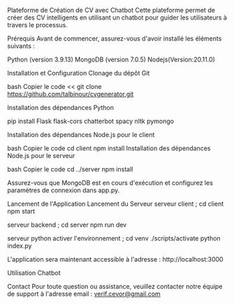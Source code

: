 Plateforme de Création de CV avec Chatbot
Cette plateforme permet de créer des CV intelligents en utilisant un chatbot pour guider les utilisateurs à travers le processus.

Prérequis
Avant de commencer, assurez-vous d'avoir installé les éléments suivants :

Python (version 3.9.13)
MongoDB (version 7.0.5)
Nodejs(Version:20.11.0)

Installation et Configuration
Clonage du dépôt Git

bash
Copier le code
<<
git clone https://github.com/talbinour/cvgenerator.git
>>
Installation des dépendances Python

pip install Flask flask-cors chatterbot spacy nltk pymongo

Installation des dépendances Node.js pour le client

bash
Copier le code
cd client
npm install
Installation des dépendances Node.js pour le serveur

bash
Copier le code
cd ../server
npm install

Assurez-vous que MongoDB est en cours d'exécution et configurez les paramètres de connexion dans app.py.

Lancement de l'Application
Lancement du Serveur
serveur client ; 
cd client 
npm start 

serveur backend ;
cd server 
npm run dev 

serveur python 
activer l'environnement ; 
cd venv 
./scripts/activate
python index.py

L'application sera maintenant accessible à l'adresse : http://localhost:3000

Utilisation
Chatbot


Contact
Pour toute question ou assistance, veuillez contacter notre équipe de support à l'adresse email : verif.cevor@gmail.com

